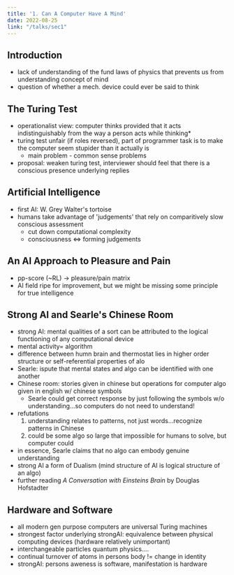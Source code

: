 ```yaml
---
title: '1. Can A Computer Have A Mind'
date: 2022-08-25
link: "/talks/sec1"
---
```



## Introduction
- lack of understanding of the fund laws of physics that prevents us from understanding concept of mind
- question of whether a mech. device could ever be said to think

## The Turing Test
- operationalist view: computer thinks provided that it acts indistinguishably from the way a person acts while thinking*
- turing test unfair (if roles reversed), part of programmer task is to make the computer seem stupider than it actually is
    - main problem - common sense problems
- proposal: weaken turing test, interviewer should feel that there is a conscious presence underlying replies

## Artificial Intelligence
- first AI: W. Grey Walter's tortoise
- humans take advantage of 'judgements' that rely on comparitively slow conscious assessment
    - cut down computational complexity
    - consciousness <=> forming judgements

## An AI Approach to Pleasure and Pain
- pp-score (~RL) -> pleasure/pain matrix
- AI field ripe for improvement, but we might be missing some principle for true intelligence

## Strong AI and Searle's Chinese Room
- strong AI: mental qualities of a sort can be attributed to the logical functioning of any computational device
- mental activity= algorithm
- difference between humn brain and thermostat lies in higher order structure or self-referential properties of alo
- Searle: ispute that mental states and algo can be identified with one another
- Chinese room: stories given in chinese but operations for computer algo given in english w/ chinese symbols
    - Searle could get correct response by just following the symbols w/o understanding...so computers do not need to understand!
- refutations
    1. understanding relates to patterns, not just words...recognize patterns in Chinese 
    2. could be some algo so large that impossible for humans to solve, but computer could 
- in essence, Searle claims that no algo can embody genuine understanding
- strong AI a form of Dualism (mind structure of AI is logical structure of an algo)
- further reading *A Conversation with Einsteins Brain* by Douglas Hofstadter


## Hardware and Software
- all modern gen purpose computers are universal Turing machines
- strongest factor underlying strongAI: equivalence between physical computing devices (hardware relatively unimportant)
- interchangeable particles quantum physics....
- continual turnover of atoms in persons body != change in identity
- strongAI: persons aweness is software, manifestation is hardware